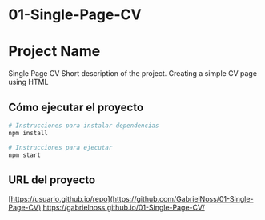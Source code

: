 # 01-Single-Page-CV
# Project Name
Single Page CV
Short description of the project.
Creating a simple CV page using HTML

## Cómo ejecutar el proyecto

```bash
# Instrucciones para instalar dependencias
npm install

# Instrucciones para ejecutar
npm start
```

## URL del proyecto

[https://usuario.github.io/repo](https://github.com/GabrielNoss/01-Single-Page-CV) <!-- Cambia por tu URL de deployment si tienes una página pública -->
https://gabrielnoss.github.io/01-Single-Page-CV/

